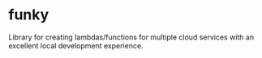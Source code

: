 # funky
Library for creating lambdas/functions for multiple cloud services with an excellent local development experience.
